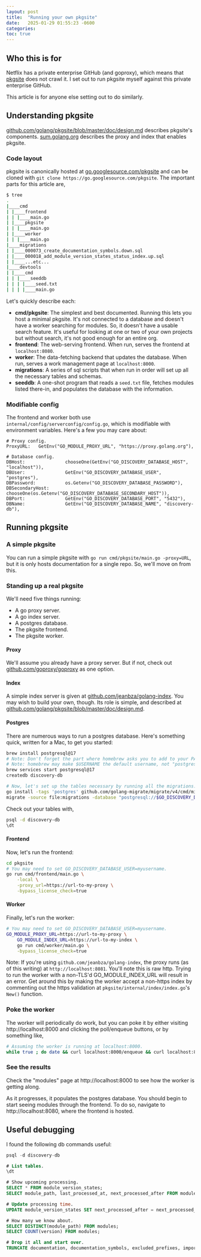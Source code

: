 ```yaml
---
layout: post
title:  "Running your own pkgsite"
date:   2025-01-29 01:55:23 -0600
categories: 
toc: true
---
```


## Who this is for

Netflix has a private enterprise GitHub (and goproxy), which means that
[pkgsite](https://pkg.go.dev/golang.org/x/pkgsite) does not crawl it. I set out
to run pkgsite myself against this private enterprise GitHub.

This article is for anyone else setting out to do similarly.

## Understanding pkgsite

[github.com/golang/pkgsite/blob/master/doc/design.md](https://github.com/golang/pkgsite/blob/master/doc/design.md)
describes pkgsite's components.
[sum.golang.org](https://sum.golang.org/) describes the proxy and index that
enables pkgsite.

### Code layout

pkgsite is canonically hosted at [go.googlesource.com/pkgsite](https://go.googlesource.com/pkgsite)
and can be cloned with `git clone https://go.googlesource.com/pkgsite`. The
important parts for this article are,

```sh
$ tree
.
|____cmd
| |____frontend
| | |____main.go
| |____pkgsite
| | |____main.go
| |____worker
| | |____main.go
|____migrations
| |____000073_create_documentation_symbols.down.sql
| |____000018_add_module_version_states_status_index.up.sql
| |____...etc...
|____devtools
| |____cmd
| | |____seeddb
| | | |____seed.txt
| | | |____main.go
```

Let's quickly describe each:

- **cmd/pkgsite**: The simplest and best documented. Running this lets you host
a minimal pkgsite. It's not connected to a database and doesn't have a worker
searching for modules. So, it doesn't have a usable search feature. It's useful
for looking at one or two of your own projects but without search, it's not good
enough for an entire org.
- **frontend**: The web-serving frontend. When run, serves the frontend at
`localhost:8080`.
- **worker**: The data-fetching backend that updates the database. When run,
serves a work management page at `localhost:8000`.
- **migrations**: A series of sql scripts that when run in order will set up
all the necessary tables and schemas.
- **seeddb**: A one-shot program that reads a `seed.txt` file, fetches modules
listed there-in, and populates the database with the information.

### Modifiable config

The frontend and worker both use `internal/config/serverconfig/config.go`, which
is modifiable with environment variables. Here's a few you may care about:

```
# Proxy config.
ProxyURL:   GetEnv("GO_MODULE_PROXY_URL", "https://proxy.golang.org"),

# Database config.
DBHost:               chooseOne(GetEnv("GO_DISCOVERY_DATABASE_HOST", "localhost")),
DBUser:               GetEnv("GO_DISCOVERY_DATABASE_USER", "postgres"),
DBPassword:           os.Getenv("GO_DISCOVERY_DATABASE_PASSWORD"),
DBSecondaryHost:      chooseOne(os.Getenv("GO_DISCOVERY_DATABASE_SECONDARY_HOST")),
DBPort:               GetEnv("GO_DISCOVERY_DATABASE_PORT", "5432"),
DBName:               GetEnv("GO_DISCOVERY_DATABASE_NAME", "discovery-db"),
```

## Running pkgsite

### A simple pkgsite

You can run a simple pkgsite with `go run cmd/pkgsite/main.go -proxy=URL`, but
it is only hosts documentation for a single repo. So, we'll move on from this.

### Standing up a real pkgsite

We'll need five things running:

- A go proxy server.
- A go index server.
- A postgres database.
- The pkgsite frontend.
- The pkgsite worker.

#### Proxy

We'll assume you already have a proxy server. But if not, check out
[github.com/goproxy/goproxy](https://github.com/goproxy/goproxy) as one
option.

#### Index

A simple index server is given at
[github.com/jeanbza/golang-index](https://github.com/jeanbza/golang-index). You
may wish to build your own, though. Its role is simple, and described at
[github.com/golang/pkgsite/blob/master/doc/design.md](https://github.com/golang/pkgsite/blob/master/doc/design.md).

#### Postgres

There are numerous ways to run a postgres database. Here's something quick,
written for a Mac, to get you started:

```sh
brew install postgresql@17
# Note: Don't forget the part where homebrew asks you to add to your PATH.
# Note: homebrew may make $USERNAME the default username, not "postgres".
brew services start postgresql@17
createdb discovery-db

# Now, let's set up the tables necessary by running all the migrations.
go install -tags 'postgres' github.com/golang-migrate/migrate/v4/cmd/migrate@latest
migrate -source file:migrations -database "postgresql://$GO_DISCOVERY_DATABASE_USER@127.0.0.1:5432/discovery-db?sslmode=disable" up
```

Check out your tables with,

```sh
psql -d discovery-db
\dt
```

#### Frontend

Now, let's run the frontend:

```sh
cd pkgsite
# You may need to set GO_DISCOVERY_DATABASE_USER=myusername.
go run cmd/frontend/main.go \
    -local \
    -proxy_url=https://url-to-my-proxy \
    -bypass_license_check=true
```

#### Worker

Finally, let's run the worker:

```sh
# You may need to set GO_DISCOVERY_DATABASE_USER=myusername.
GO_MODULE_PROXY_URL=https://url-to-my-proxy \
    GO_MODULE_INDEX_URL=https://url-to-my-index \
    go run cmd/worker/main.go \
    -bypass_license_check=true
```

Note: If you're using `github.com/jeanbza/golang-index`, the proxy runs (as of
this writing) at `http://localhost:8081`. You'll note this is raw http. Trying
to run the worker with a non-TLS'd GO_MODULE_INDEX_URL will result in an error.
Get around this by making the worker accept a non-https index by commenting out
the https validation at `pkgsite/internal/index/index.go`'s `New()` function.

### Poke the worker

The worker will periodically do work, but you can poke it by either visiting
http://localhost:8000 and clicking the poll/enqueue buttons, or by something
like,

```sh
# Assuming the worker is running at localhost:8000.
while true ; do date && curl localhost:8000/enqueue && curl localhost:8000/poll && sleep 20; done;
```

### See the results

Check the "modules" page at http://localhost:8000 to see how the worker is
getting along.

As it progresses, it populates the postgres database. You should begin to start
seeing modules through the frontend. To do so, navigate to
http://localhost:8080, where the frontend is hosted.

## Useful debugging

I found the following db commands useful:

```sql
psql -d discovery-db

# List tables.
\dt

# Show upcoming processing.
SELECT * FROM module_version_states;
SELECT module_path, last_processed_at, next_processed_after FROM module_version_states;

# Update processing time.
UPDATE module_version_states SET next_processed_after = next_processed_after - INTERVAL '2 HOUR';

# How many we know about.
SELECT DISTINCT(module_path) FROM modules;
SELECT COUNT(version) FROM modules;

# Drop it all and start over.
TRUNCATE documentation, documentation_symbols, excluded_prefixes, imports, imports_unique, latest_module_versions, legacy_documentation_symbols, licenses, module_version_states, modules, package_symbols, package_version_states, paths, readmes, search_documents, symbol_history, symbol_names, symbol_search_documents, units, version_map;
```
